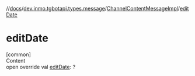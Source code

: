 //[docs](../../../index.md)/[dev.inmo.tgbotapi.types.message](../index.md)/[ChannelContentMessageImpl](index.md)/[editDate](edit-date.md)



# editDate  
[common]  
Content  
open override val [editDate](edit-date.md): ?  



